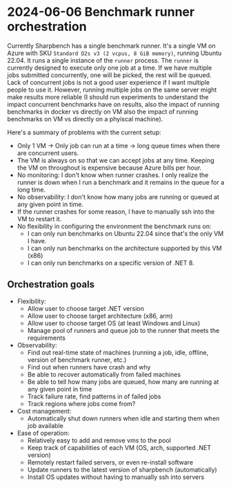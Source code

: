 # 2024-06-06 Benchmark runner orchestration

Currently Sharpbench has a single benchmark runner. It's a single VM on Azure with SKU `Standard D2s v3 (2 vcpus, 8 GiB memory)`, running Ubuntu 22.04. It runs a single instance of the `runner` process. The `runner` is currently designed to execute only one job at a time. If we have multiple jobs submitted concurrently, one will be picked, the rest will be queued. Lack of concurrent jobs is not a good user experience if I want multiple people to use it. However, running multiple jobs on the same server might make results more reliable (I should run experiments to understand the impact concurrent benchmarks have on results, also the impact of running benchmarks in docker vs directly on VM also the impact of running benchmarks on VM vs directly on a phyiscal machine).

Here's a summary of problems with the current setup:

- Only 1 VM -> Only job can run at a time -> long queue times when there are concurrent users.
- The VM is always on so that we can accept jobs at any time. Keeping the VM on throughout is expensive because Azure bills per hour.
- No monitoring: I don't know when runner crashes. I only realize the runner is down when I run a benchmark and it remains in the queue for a long time.
- No observability: I don't know how many jobs are running or queued at any given point in time.
- If the runner crashes for some reason, I have to manually ssh into the VM to restart it.
- No flexibility in configuring the environment the benchmark runs on:
  - I can only run benchmarks on Ubuntu 22.04 since that's the only VM I have.
  - I can only run benchmarks on the architecture supported by this VM (x86)
  - I can only run benchmarks on a specific version of .NET 8.

## Orchestration goals

- Flexibility:
  - Allow user to choose target .NET version
  - Allow user to choose target architecture (x86, arm)
  - Allow user to choose target OS (at least Windows and Linux)
  - Manage pool of runners and queue job to the runner that meets the requirements
- Observability:
  - Find out real-time state of machines (running a job, idle, offline, version of benchmark runner, etc.)
  - Find out when runners have crash and why
  - Be able to recover automatically from failed machines
  - Be able to tell how many jobs are queued, how many are running at any given point in time
  - Track failure rate, find patterns in of failed jobs
  - Track regions where jobs come from?
- Cost management:
  - Automatically shut down runners when idle and starting them when job available
- Ease of operation:
  - Relatively easy to add and remove vms to the pool
  - Keep track of capabilities of each VM (OS, arch, supported .NET version)
  - Remotely restart failed servers, or even re-install software
  - Update runners to the latest version of sharpbench (automatically)
  - Install OS updates without having to manually ssh into servers

  


